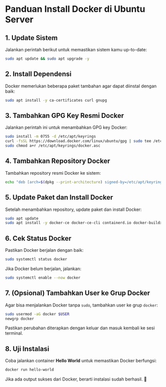 # Panduan Install Docker di Ubuntu Server

## 1. Update Sistem
Jalankan perintah berikut untuk memastikan sistem kamu up-to-date:
```bash
sudo apt update && sudo apt upgrade -y
```

## 2. Install Dependensi
Docker memerlukan beberapa paket tambahan agar dapat diinstal dengan baik:
```bash
sudo apt install -y ca-certificates curl gnupg
```

## 3. Tambahkan GPG Key Resmi Docker
Jalankan perintah ini untuk menambahkan GPG key Docker:
```bash
sudo install -m 0755 -d /etc/apt/keyrings
curl -fsSL https://download.docker.com/linux/ubuntu/gpg | sudo tee /etc/apt/keyrings/docker.asc > /dev/null
sudo chmod a+r /etc/apt/keyrings/docker.asc
```

## 4. Tambahkan Repository Docker
Tambahkan repository resmi Docker ke sistem:
```bash
echo "deb [arch=$(dpkg --print-architecture) signed-by=/etc/apt/keyrings/docker.asc] https://download.docker.com/linux/ubuntu $(lsb_release -cs) stable" | sudo tee /etc/apt/sources.list.d/docker.list > /dev/null
```

## 5. Update Paket dan Install Docker
Setelah menambahkan repository, update paket dan install Docker:
```bash
sudo apt update
sudo apt install -y docker-ce docker-ce-cli containerd.io docker-buildx-plugin docker-compose-plugin
```

## 6. Cek Status Docker
Pastikan Docker berjalan dengan baik:
```bash
sudo systemctl status docker
```
Jika Docker belum berjalan, jalankan:
```bash
sudo systemctl enable --now docker
```

## 7. (Opsional) Tambahkan User ke Grup Docker
Agar bisa menjalankan Docker tanpa `sudo`, tambahkan user ke grup `docker`:
```bash
sudo usermod -aG docker $USER
newgrp docker
```
Pastikan perubahan diterapkan dengan keluar dan masuk kembali ke sesi terminal.

## 8. Uji Instalasi
Coba jalankan container **Hello World** untuk memastikan Docker berfungsi:
```bash
docker run hello-world
```
Jika ada output sukses dari Docker, berarti instalasi sudah berhasil. 🚀

